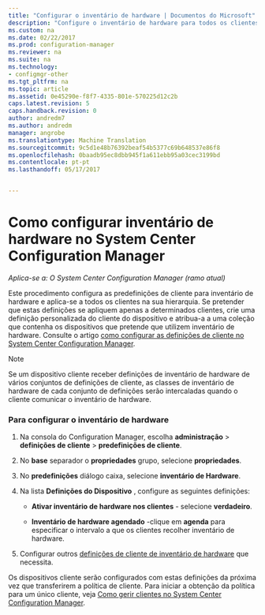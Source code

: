 ```yaml
---
title: "Configurar o inventário de hardware | Documentos do Microsoft"
description: "Configure o inventário de hardware para todos os clientes ou para uma coleção no System Center Configuration Manager."
ms.custom: na
ms.date: 02/22/2017
ms.prod: configuration-manager
ms.reviewer: na
ms.suite: na
ms.technology:
- configmgr-other
ms.tgt_pltfrm: na
ms.topic: article
ms.assetid: 0e45290e-f8f7-4335-801e-570225d12c2b
caps.latest.revision: 5
caps.handback.revision: 0
author: andredm7
ms.author: andredm
manager: angrobe
ms.translationtype: Machine Translation
ms.sourcegitcommit: 9c5d1e48b76392beaf54b5377c69b648537e86f8
ms.openlocfilehash: 0baadb95ec8dbb945f1a611ebb95a03cec3199bd
ms.contentlocale: pt-pt
ms.lasthandoff: 05/17/2017


---
```

# <a name="how-to-configure-hardware-inventory-in-system-center-configuration-manager"></a>Como configurar inventário de hardware no System Center Configuration Manager

*Aplica-se a: O System Center Configuration Manager (ramo atual)*

Este procedimento configura as predefinições de cliente para inventário de hardware e aplica-se a todos os clientes na sua hierarquia. Se pretender que estas definições se apliquem apenas a determinados clientes, crie uma definição personalizada do cliente do dispositivo e atribua-a a uma coleção que contenha os dispositivos que pretende que utilizem inventário de hardware. Consulte o artigo [como configurar as definições de cliente no System Center Configuration Manager](../../../../core/clients/deploy/configure-client-settings.md).  

> [!NOTE]  
>  Se um dispositivo cliente receber definições de inventário de hardware de vários conjuntos de definições de cliente, as classes de inventário de hardware de cada conjunto de definições serão intercaladas quando o cliente comunicar o inventário de hardware.  

### <a name="to-configure-hardware-inventory"></a>Para configurar o inventário de hardware  

1.  Na consola do Configuration Manager, escolha **administração** > **definições de cliente** > **predefinições de cliente**.  

4.  No **base** separador o **propriedades** grupo, selecione **propriedades**.  

5.  No **predefinições** diálogo caixa, selecione **inventário de Hardware**.  

6.  Na lista **Definições do Dispositivo** , configure as seguintes definições:  

    -   **Ativar inventário de hardware nos clientes** - selecione **verdadeiro**.  

    -   **Inventário de hardware agendado** -clique em **agenda** para especificar o intervalo a que os clientes recolher inventário de hardware.  

7.  Configurar outros [definições de cliente de inventário de hardware](../../../../core/clients/deploy/about-client-settings.md#hardware-inventory) que necessita.  

Os dispositivos cliente serão configurados com estas definições da próxima vez que transferirem a política de cliente. Para iniciar a obtenção da política para um único cliente, veja [Como gerir clientes no System Center Configuration Manager](../../../../core/clients/manage/manage-clients.md).  

